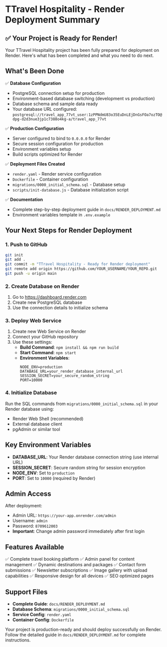 # TTravel Hospitality - Render Deployment Summary

## ✅ Your Project is Ready for Render!

Your TTravel Hospitality project has been fully prepared for deployment on Render. Here's what has been completed and what you need to do next.

## What's Been Done

✅ **Database Configuration**
- PostgreSQL connection setup for production
- Environment-based database switching (development vs production)
- Database schema and sample data ready
- Your database URL configured: `postgresql://travel_app_77vt_user:1zPPNdmU83o35EuDnLEjDnGsFOa7ozTO@dpg-d2d3nue3jp1c7388o4kg-a/travel_app_77vt`

✅ **Production Configuration**
- Server configured to bind to `0.0.0.0` for Render
- Secure session configuration for production
- Environment variables setup
- Build scripts optimized for Render

✅ **Deployment Files Created**
- `render.yaml` - Render service configuration
- `Dockerfile` - Container configuration
- `migrations/0000_initial_schema.sql` - Database setup
- `scripts/init-database.js` - Database initialization script

✅ **Documentation**
- Complete step-by-step deployment guide in `docs/RENDER_DEPLOYMENT.md`
- Environment variables template in `.env.example`

## Your Next Steps for Render Deployment

### 1. Push to GitHub
```bash
git init
git add .
git commit -m "TTravel Hospitality - Ready for Render deployment"
git remote add origin https://github.com/YOUR_USERNAME/YOUR_REPO.git
git push -u origin main
```

### 2. Create Database on Render
1. Go to https://dashboard.render.com
2. Create new PostgreSQL database
3. Use the connection details to initialize schema

### 3. Deploy Web Service
1. Create new Web Service on Render
2. Connect your GitHub repository
3. Use these settings:
   - **Build Command**: `npm install && npm run build`
   - **Start Command**: `npm start`
   - **Environment Variables**:
     ```
     NODE_ENV=production
     DATABASE_URL=your_render_database_internal_url
     SESSION_SECRET=your_secure_random_string
     PORT=10000
     ```

### 4. Initialize Database
Run the SQL commands from `migrations/0000_initial_schema.sql` in your Render database using:
- Render Web Shell (recommended)
- External database client
- pgAdmin or similar tool

## Key Environment Variables

- **DATABASE_URL**: Your Render database connection string (use internal URL)
- **SESSION_SECRET**: Secure random string for session encryption
- **NODE_ENV**: Set to `production`
- **PORT**: Set to `10000` (required by Render)

## Admin Access

After deployment:
- Admin URL: `https://your-app.onrender.com/admin`
- Username: `admin`
- Password: `8709612003`
- **Important**: Change admin password immediately after first login

## Features Available

✅ Complete travel booking platform
✅ Admin panel for content management
✅ Dynamic destinations and packages
✅ Contact form submissions
✅ Newsletter subscriptions
✅ Image gallery with upload capabilities
✅ Responsive design for all devices
✅ SEO optimized pages

## Support Files

- **Complete Guide**: `docs/RENDER_DEPLOYMENT.md`
- **Database Schema**: `migrations/0000_initial_schema.sql`
- **Service Config**: `render.yaml`
- **Container Config**: `Dockerfile`

Your project is production-ready and should deploy successfully on Render. Follow the detailed guide in `docs/RENDER_DEPLOYMENT.md` for complete instructions.
